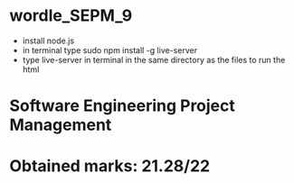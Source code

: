 # wordle_SEPM_9
* install node.js
* in terminal type sudo npm install -g live-server
* type live-server in terminal in the same directory as the files to run the html

# Software Engineering Project Management
# Obtained marks: 21.28/22
